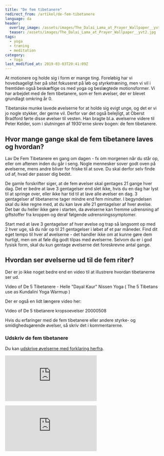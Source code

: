 ```yaml
---
title: "De fem tibetanere"
redirect_from: /artikel/de-fem-tibetanere
language: da
header:
  overlay_image: /assets/images/The_Dalai_Lama_at_Prayer_Wallpaper__yvt2.jpg
  teaser: /assets/images/The_Dalai_Lama_at_Prayer_Wallpaper__yvt2.jpg
tags:
  - yoga
  - træning
  - meditation
category:
  - Yoga
last_modified_at: 2019-03-03T20:41:09Z
---
```


At motionere og holde sig i form er mange ting. Foreløbig har vi hovedsageligt her på sitet fokuseret på løb og styrketræning, men vi vil i fremtiden også beskæftige os med yoga og beslægtede motionsformer. Vi har arbejdet med de fem tibetanere, som er fem øvelser, der er blevet grundlagt omkring år 0.

Tibetanske munke lavede øvelserne for at holde sig evigt unge, og det er vi jo nogle stykker, der gerne vil. Derfor var det også belejligt, at Oberst Bradford førte disse øvelser til vesten. Han bragte bl.a. øvelserne videre til Peter Kelder, som i slutningen af 1930'erne skrev bogen: de fem tibetanere.

Hvor mange gange skal de fem tibetanere laves og hvordan?
---------------------------------------------------------

Lav De Fem Tibetanere en gang om dagen - fx om morgenen når du står op, eller om aftenen inden du går i seng. Nogle mennesker sover godt oven på øvelserne, mens andre bliver for friske til at sove. Du skal derfor selv finde ud af, hvad der passer dig bedst.

De gamle forskrifter siger, at de fem øvelser skal gentages 21 gange hver dag. Det er bedre at lave 3 gentagelser end slet ikke, hvis du en dag har lyst til at springe over, eller ikke har tid til at lave alle øvelser en dag. 3 gentagelser af tibetanerne tager mindre end fem minutter. I begyndelsen skal du ikke regne med, at du kan lave alle 21 gentagelser af hver øvelse. Det bør du heller ikke gøre i starten, da øvelserne kan fremme udrensning af giftstoffer fra kroppen og deraf følgende udrensningssymptomer.

Start med at lave 3 gentagelser af hver øvelse og trap så langsomt op med 2 hver uge, så du når op til 21 gentagelser i løbet af et par måneder. Find dit eget tempo til hver af øvelserne - det handler ikke om at kunne gøre dem hurtigt, men om at føle dig godt tilpas med øvelserne. Selvom du er i god fysisk form, skal du kun gentage øvelserne det foreskrevne antal gange.

Hvordan ser øvelserne ud til de fem riter?
------------------------------------------

Der er jo ikke noget bedre end en video til at illustrere hvordan tibetanerne ser ud.

 Video of De 5 Tibetanere - Helle &quot;Dayal Kaur&quot; Nissen Yoga ( The 5 Tibetans use as Kundalini Yoga Warmup )

Der er også en lidt længere video her:

 Video of De 5 tibetanere kropsoevelser 20000508

Hvis du erfaringer med de fem tibetanere eller andere styrke- og smidighedsgørende øvelser, så skriv det i kommentarerne.

### Udskriv de fem tibetanere

Du kan [udskrive øvelserne med forklaring herfra](http://www.balancen.net/tibetanere.pdf).

[![](https://www.partner-ads.com/dk/visbanner.php?partnerid=28187&bannerid=37797)](https://www.partner-ads.com/dk/klikbanner.php?partnerid=28187&bannerid=37797)

[![](https://www.partner-ads.com/dk/visbanner.php?partnerid=28187&bannerid=38087)](https://www.partner-ads.com/dk/klikbanner.php?partnerid=28187&bannerid=38087)
